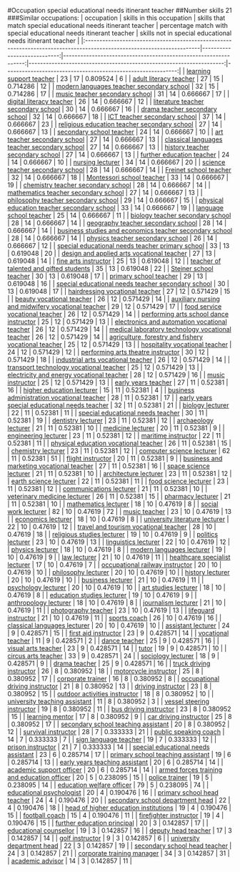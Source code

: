 #Occupation special educational needs itinerant teacher
##Number skills 21
###Similar occupations:
| occupation                                                                                                            |   skills in this occupation |   skills that match special educational needs itinerant teacher |   percentage match with special educational needs itinerant teacher |   skills not in special educational needs itinerant teacher |
|:----------------------------------------------------------------------------------------------------------------------|----------------------------:|----------------------------------------------------------------:|--------------------------------------------------------------------:|------------------------------------------------------------:|
| [learning support teacher](learning_support_teacher.md)                                                               |                          23 |                                                              17 |                                                            0.809524 |                                                           6 |
| [adult literacy teacher](adult_literacy_teacher.md)                                                                   |                          27 |                                                              15 |                                                            0.714286 |                                                          12 |
| [modern languages teacher secondary school](modern_languages_teacher_secondary_school.md)                             |                          32 |                                                              15 |                                                            0.714286 |                                                          17 |
| [music teacher secondary school](music_teacher_secondary_school.md)                                                   |                          31 |                                                              14 |                                                            0.666667 |                                                          17 |
| [digital literacy teacher](digital_literacy_teacher.md)                                                               |                          26 |                                                              14 |                                                            0.666667 |                                                          12 |
| [literature teacher secondary school](literature_teacher_secondary_school.md)                                         |                          30 |                                                              14 |                                                            0.666667 |                                                          16 |
| [drama teacher secondary school](drama_teacher_secondary_school.md)                                                   |                          32 |                                                              14 |                                                            0.666667 |                                                          18 |
| [ICT teacher secondary school](ICT_teacher_secondary_school.md)                                                       |                          37 |                                                              14 |                                                            0.666667 |                                                          23 |
| [religious education teacher secondary school](religious_education_teacher_secondary_school.md)                       |                          27 |                                                              14 |                                                            0.666667 |                                                          13 |
| [secondary school teacher](secondary_school_teacher.md)                                                               |                          24 |                                                              14 |                                                            0.666667 |                                                          10 |
| [art teacher secondary school](art_teacher_secondary_school.md)                                                       |                          27 |                                                              14 |                                                            0.666667 |                                                          13 |
| [classical languages teacher secondary school](classical_languages_teacher_secondary_school.md)                       |                          27 |                                                              14 |                                                            0.666667 |                                                          13 |
| [history teacher secondary school](history_teacher_secondary_school.md)                                               |                          27 |                                                              14 |                                                            0.666667 |                                                          13 |
| [further education teacher](further_education_teacher.md)                                                             |                          24 |                                                              14 |                                                            0.666667 |                                                          10 |
| [nursing lecturer](nursing_lecturer.md)                                                                               |                          34 |                                                              14 |                                                            0.666667 |                                                          20 |
| [science teacher secondary school](science_teacher_secondary_school.md)                                               |                          28 |                                                              14 |                                                            0.666667 |                                                          14 |
| [Freinet school teacher](Freinet_school_teacher.md)                                                                   |                          32 |                                                              14 |                                                            0.666667 |                                                          18 |
| [Montessori school teacher](Montessori_school_teacher.md)                                                             |                          33 |                                                              14 |                                                            0.666667 |                                                          19 |
| [chemistry teacher secondary school](chemistry_teacher_secondary_school.md)                                           |                          28 |                                                              14 |                                                            0.666667 |                                                          14 |
| [mathematics teacher secondary school](mathematics_teacher_secondary_school.md)                                       |                          27 |                                                              14 |                                                            0.666667 |                                                          13 |
| [philosophy teacher secondary school](philosophy_teacher_secondary_school.md)                                         |                          29 |                                                              14 |                                                            0.666667 |                                                          15 |
| [physical education teacher secondary school](physical_education_teacher_secondary_school.md)                         |                          33 |                                                              14 |                                                            0.666667 |                                                          19 |
| [language school teacher](language_school_teacher.md)                                                                 |                          25 |                                                              14 |                                                            0.666667 |                                                          11 |
| [biology teacher secondary school](biology_teacher_secondary_school.md)                                               |                          28 |                                                              14 |                                                            0.666667 |                                                          14 |
| [geography teacher secondary school](geography_teacher_secondary_school.md)                                           |                          28 |                                                              14 |                                                            0.666667 |                                                          14 |
| [business studies and economics teacher secondary school](business_studies_and_economics_teacher_secondary_school.md) |                          28 |                                                              14 |                                                            0.666667 |                                                          14 |
| [physics teacher secondary school](physics_teacher_secondary_school.md)                                               |                          26 |                                                              14 |                                                            0.666667 |                                                          12 |
| [special educational needs teacher primary school](special_educational_needs_teacher_primary_school.md)               |                          33 |                                                              13 |                                                            0.619048 |                                                          20 |
| [design and applied arts vocational teacher](design_and_applied_arts_vocational_teacher.md)                           |                          27 |                                                              13 |                                                            0.619048 |                                                          14 |
| [fine arts instructor](fine_arts_instructor.md)                                                                       |                          25 |                                                              13 |                                                            0.619048 |                                                          12 |
| [teacher of talented and gifted students](teacher_of_talented_and_gifted_students.md)                                 |                          35 |                                                              13 |                                                            0.619048 |                                                          22 |
| [Steiner school teacher](Steiner_school_teacher.md)                                                                   |                          30 |                                                              13 |                                                            0.619048 |                                                          17 |
| [primary school teacher](primary_school_teacher.md)                                                                   |                          29 |                                                              13 |                                                            0.619048 |                                                          16 |
| [special educational needs teacher secondary school](special_educational_needs_teacher_secondary_school.md)           |                          30 |                                                              13 |                                                            0.619048 |                                                          17 |
| [hairdressing vocational teacher](hairdressing_vocational_teacher.md)                                                 |                          27 |                                                              12 |                                                            0.571429 |                                                          15 |
| [beauty vocational teacher](beauty_vocational_teacher.md)                                                             |                          26 |                                                              12 |                                                            0.571429 |                                                          14 |
| [auxiliary nursing and midwifery vocational teacher](auxiliary_nursing_and_midwifery_vocational_teacher.md)           |                          29 |                                                              12 |                                                            0.571429 |                                                          17 |
| [food service vocational teacher](food_service_vocational_teacher.md)                                                 |                          26 |                                                              12 |                                                            0.571429 |                                                          14 |
| [performing arts school dance instructor](performing_arts_school_dance_instructor.md)                                 |                          25 |                                                              12 |                                                            0.571429 |                                                          13 |
| [electronics and automation vocational teacher](electronics_and_automation_vocational_teacher.md)                     |                          26 |                                                              12 |                                                            0.571429 |                                                          14 |
| [medical laboratory technology vocational teacher](medical_laboratory_technology_vocational_teacher.md)               |                          26 |                                                              12 |                                                            0.571429 |                                                          14 |
| [agriculture, forestry and fishery vocational teacher](agriculture,_forestry_and_fishery_vocational_teacher.md)       |                          25 |                                                              12 |                                                            0.571429 |                                                          13 |
| [hospitality vocational teacher](hospitality_vocational_teacher.md)                                                   |                          24 |                                                              12 |                                                            0.571429 |                                                          12 |
| [performing arts theatre instructor](performing_arts_theatre_instructor.md)                                           |                          30 |                                                              12 |                                                            0.571429 |                                                          18 |
| [industrial arts vocational teacher](industrial_arts_vocational_teacher.md)                                           |                          26 |                                                              12 |                                                            0.571429 |                                                          14 |
| [transport technology vocational teacher](transport_technology_vocational_teacher.md)                                 |                          25 |                                                              12 |                                                            0.571429 |                                                          13 |
| [electricity and energy vocational teacher](electricity_and_energy_vocational_teacher.md)                             |                          28 |                                                              12 |                                                            0.571429 |                                                          16 |
| [music instructor](music_instructor.md)                                                                               |                          25 |                                                              12 |                                                            0.571429 |                                                          13 |
| [early years teacher](early_years_teacher.md)                                                                         |                          27 |                                                              11 |                                                            0.52381  |                                                          16 |
| [higher education lecturer](higher_education_lecturer.md)                                                             |                          15 |                                                              11 |                                                            0.52381  |                                                           4 |
| [business administration vocational teacher](business_administration_vocational_teacher.md)                           |                          28 |                                                              11 |                                                            0.52381  |                                                          17 |
| [early years special educational needs teacher](early_years_special_educational_needs_teacher.md)                     |                          32 |                                                              11 |                                                            0.52381  |                                                          21 |
| [biology lecturer](biology_lecturer.md)                                                                               |                          22 |                                                              11 |                                                            0.52381  |                                                          11 |
| [special educational needs teacher](special_educational_needs_teacher.md)                                             |                          30 |                                                              11 |                                                            0.52381  |                                                          19 |
| [dentistry lecturer](dentistry_lecturer.md)                                                                           |                          23 |                                                              11 |                                                            0.52381  |                                                          12 |
| [archaeology lecturer](archaeology_lecturer.md)                                                                       |                          21 |                                                              11 |                                                            0.52381  |                                                          10 |
| [medicine lecturer](medicine_lecturer.md)                                                                             |                          20 |                                                              11 |                                                            0.52381  |                                                           9 |
| [engineering lecturer](engineering_lecturer.md)                                                                       |                          23 |                                                              11 |                                                            0.52381  |                                                          12 |
| [maritime instructor](maritime_instructor.md)                                                                         |                          22 |                                                              11 |                                                            0.52381  |                                                          11 |
| [physical education vocational teacher](physical_education_vocational_teacher.md)                                     |                          26 |                                                              11 |                                                            0.52381  |                                                          15 |
| [chemistry lecturer](chemistry_lecturer.md)                                                                           |                          23 |                                                              11 |                                                            0.52381  |                                                          12 |
| [computer science lecturer](computer_science_lecturer.md)                                                             |                          62 |                                                              11 |                                                            0.52381  |                                                          51 |
| [flight instructor](flight_instructor.md)                                                                             |                          20 |                                                              11 |                                                            0.52381  |                                                           9 |
| [business and marketing vocational teacher](business_and_marketing_vocational_teacher.md)                             |                          27 |                                                              11 |                                                            0.52381  |                                                          16 |
| [space science lecturer](space_science_lecturer.md)                                                                   |                          21 |                                                              11 |                                                            0.52381  |                                                          10 |
| [architecture lecturer](architecture_lecturer.md)                                                                     |                          23 |                                                              11 |                                                            0.52381  |                                                          12 |
| [earth science lecturer](earth_science_lecturer.md)                                                                   |                          22 |                                                              11 |                                                            0.52381  |                                                          11 |
| [food science lecturer](food_science_lecturer.md)                                                                     |                          23 |                                                              11 |                                                            0.52381  |                                                          12 |
| [communications lecturer](communications_lecturer.md)                                                                 |                          21 |                                                              11 |                                                            0.52381  |                                                          10 |
| [veterinary medicine lecturer](veterinary_medicine_lecturer.md)                                                       |                          26 |                                                              11 |                                                            0.52381  |                                                          15 |
| [pharmacy lecturer](pharmacy_lecturer.md)                                                                             |                          21 |                                                              11 |                                                            0.52381  |                                                          10 |
| [mathematics lecturer](mathematics_lecturer.md)                                                                       |                          18 |                                                              10 |                                                            0.47619  |                                                           8 |
| [social work lecturer](social_work_lecturer.md)                                                                       |                          82 |                                                              10 |                                                            0.47619  |                                                          72 |
| [music teacher](music_teacher.md)                                                                                     |                          23 |                                                              10 |                                                            0.47619  |                                                          13 |
| [economics lecturer](economics_lecturer.md)                                                                           |                          18 |                                                              10 |                                                            0.47619  |                                                           8 |
| [university literature lecturer](university_literature_lecturer.md)                                                   |                          22 |                                                              10 |                                                            0.47619  |                                                          12 |
| [travel and tourism vocational teacher](travel_and_tourism_vocational_teacher.md)                                     |                          28 |                                                              10 |                                                            0.47619  |                                                          18 |
| [religious studies lecturer](religious_studies_lecturer.md)                                                           |                          19 |                                                              10 |                                                            0.47619  |                                                           9 |
| [politics lecturer](politics_lecturer.md)                                                                             |                          23 |                                                              10 |                                                            0.47619  |                                                          13 |
| [linguistics lecturer](linguistics_lecturer.md)                                                                       |                          22 |                                                              10 |                                                            0.47619  |                                                          12 |
| [physics lecturer](physics_lecturer.md)                                                                               |                          18 |                                                              10 |                                                            0.47619  |                                                           8 |
| [modern languages lecturer](modern_languages_lecturer.md)                                                             |                          19 |                                                              10 |                                                            0.47619  |                                                           9 |
| [law lecturer](law_lecturer.md)                                                                                       |                          21 |                                                              10 |                                                            0.47619  |                                                          11 |
| [healthcare specialist lecturer](healthcare_specialist_lecturer.md)                                                   |                          17 |                                                              10 |                                                            0.47619  |                                                           7 |
| [occupational railway instructor](occupational_railway_instructor.md)                                                 |                          20 |                                                              10 |                                                            0.47619  |                                                          10 |
| [philosophy lecturer](philosophy_lecturer.md)                                                                         |                          20 |                                                              10 |                                                            0.47619  |                                                          10 |
| [history lecturer](history_lecturer.md)                                                                               |                          20 |                                                              10 |                                                            0.47619  |                                                          10 |
| [business lecturer](business_lecturer.md)                                                                             |                          21 |                                                              10 |                                                            0.47619  |                                                          11 |
| [psychology lecturer](psychology_lecturer.md)                                                                         |                          20 |                                                              10 |                                                            0.47619  |                                                          10 |
| [art studies lecturer](art_studies_lecturer.md)                                                                       |                          18 |                                                              10 |                                                            0.47619  |                                                           8 |
| [education studies lecturer](education_studies_lecturer.md)                                                           |                          19 |                                                              10 |                                                            0.47619  |                                                           9 |
| [anthropology lecturer](anthropology_lecturer.md)                                                                     |                          18 |                                                              10 |                                                            0.47619  |                                                           8 |
| [journalism lecturer](journalism_lecturer.md)                                                                         |                          21 |                                                              10 |                                                            0.47619  |                                                          11 |
| [photography teacher](photography_teacher.md)                                                                         |                          23 |                                                              10 |                                                            0.47619  |                                                          13 |
| [lifeguard instructor](lifeguard_instructor.md)                                                                       |                          21 |                                                              10 |                                                            0.47619  |                                                          11 |
| [sports coach](sports_coach.md)                                                                                       |                          26 |                                                              10 |                                                            0.47619  |                                                          16 |
| [classical languages lecturer](classical_languages_lecturer.md)                                                       |                          20 |                                                              10 |                                                            0.47619  |                                                          10 |
| [assistant lecturer](assistant_lecturer.md)                                                                           |                          24 |                                                               9 |                                                            0.428571 |                                                          15 |
| [first aid instructor](first_aid_instructor.md)                                                                       |                          23 |                                                               9 |                                                            0.428571 |                                                          14 |
| [vocational teacher](vocational_teacher.md)                                                                           |                          11 |                                                               9 |                                                            0.428571 |                                                           2 |
| [dance teacher](dance_teacher.md)                                                                                     |                          25 |                                                               9 |                                                            0.428571 |                                                          16 |
| [visual arts teacher](visual_arts_teacher.md)                                                                         |                          23 |                                                               9 |                                                            0.428571 |                                                          14 |
| [tutor](tutor.md)                                                                                                     |                          19 |                                                               9 |                                                            0.428571 |                                                          10 |
| [circus arts teacher](circus_arts_teacher.md)                                                                         |                          33 |                                                               9 |                                                            0.428571 |                                                          24 |
| [sociology lecturer](sociology_lecturer.md)                                                                           |                          18 |                                                               9 |                                                            0.428571 |                                                           9 |
| [drama teacher](drama_teacher.md)                                                                                     |                          25 |                                                               9 |                                                            0.428571 |                                                          16 |
| [truck driving instructor](truck_driving_instructor.md)                                                               |                          26 |                                                               8 |                                                            0.380952 |                                                          18 |
| [motorcycle instructor](motorcycle_instructor.md)                                                                     |                          25 |                                                               8 |                                                            0.380952 |                                                          17 |
| [corporate trainer](corporate_trainer.md)                                                                             |                          16 |                                                               8 |                                                            0.380952 |                                                           8 |
| [occupational driving instructor](occupational_driving_instructor.md)                                                 |                          21 |                                                               8 |                                                            0.380952 |                                                          13 |
| [driving instructor](driving_instructor.md)                                                                           |                          23 |                                                               8 |                                                            0.380952 |                                                          15 |
| [outdoor activities instructor](outdoor_activities_instructor.md)                                                     |                          18 |                                                               8 |                                                            0.380952 |                                                          10 |
| [university teaching assistant](university_teaching_assistant.md)                                                     |                          11 |                                                               8 |                                                            0.380952 |                                                           3 |
| [vessel steering instructor](vessel_steering_instructor.md)                                                           |                          19 |                                                               8 |                                                            0.380952 |                                                          11 |
| [bus driving instructor](bus_driving_instructor.md)                                                                   |                          23 |                                                               8 |                                                            0.380952 |                                                          15 |
| [learning mentor](learning_mentor.md)                                                                                 |                          17 |                                                               8 |                                                            0.380952 |                                                           9 |
| [car driving instructor](car_driving_instructor.md)                                                                   |                          25 |                                                               8 |                                                            0.380952 |                                                          17 |
| [secondary school teaching assistant](secondary_school_teaching_assistant.md)                                         |                          20 |                                                               8 |                                                            0.380952 |                                                          12 |
| [survival instructor](survival_instructor.md)                                                                         |                          28 |                                                               7 |                                                            0.333333 |                                                          21 |
| [public speaking coach](public_speaking_coach.md)                                                                     |                          14 |                                                               7 |                                                            0.333333 |                                                           7 |
| [sign language teacher](sign_language_teacher.md)                                                                     |                          19 |                                                               7 |                                                            0.333333 |                                                          12 |
| [prison instructor](prison_instructor.md)                                                                             |                          21 |                                                               7 |                                                            0.333333 |                                                          14 |
| [special educational needs assistant](special_educational_needs_assistant.md)                                         |                          23 |                                                               6 |                                                            0.285714 |                                                          17 |
| [primary school teaching assistant](primary_school_teaching_assistant.md)                                             |                          19 |                                                               6 |                                                            0.285714 |                                                          13 |
| [early years teaching assistant](early_years_teaching_assistant.md)                                                   |                          20 |                                                               6 |                                                            0.285714 |                                                          14 |
| [academic support officer](academic_support_officer.md)                                                               |                          20 |                                                               6 |                                                            0.285714 |                                                          14 |
| [armed forces training and education officer](armed_forces_training_and_education_officer.md)                         |                          20 |                                                               5 |                                                            0.238095 |                                                          15 |
| [police trainer](police_trainer.md)                                                                                   |                          19 |                                                               5 |                                                            0.238095 |                                                          14 |
| [education welfare officer](education_welfare_officer.md)                                                             |                          79 |                                                               5 |                                                            0.238095 |                                                          74 |
| [educational psychologist](educational_psychologist.md)                                                               |                          20 |                                                               4 |                                                            0.190476 |                                                          16 |
| [primary school head teacher](primary_school_head_teacher.md)                                                         |                          24 |                                                               4 |                                                            0.190476 |                                                          20 |
| [secondary school department head](secondary_school_department_head.md)                                               |                          22 |                                                               4 |                                                            0.190476 |                                                          18 |
| [head of higher education institutions](head_of_higher_education_institutions.md)                                     |                          19 |                                                               4 |                                                            0.190476 |                                                          15 |
| [football coach](football_coach.md)                                                                                   |                          15 |                                                               4 |                                                            0.190476 |                                                          11 |
| [firefighter instructor](firefighter_instructor.md)                                                                   |                          19 |                                                               4 |                                                            0.190476 |                                                          15 |
| [further education principal](further_education_principal.md)                                                         |                          20 |                                                               3 |                                                            0.142857 |                                                          17 |
| [educational counsellor](educational_counsellor.md)                                                                   |                          19 |                                                               3 |                                                            0.142857 |                                                          16 |
| [deputy head teacher](deputy_head_teacher.md)                                                                         |                          17 |                                                               3 |                                                            0.142857 |                                                          14 |
| [golf instructor](golf_instructor.md)                                                                                 |                           9 |                                                               3 |                                                            0.142857 |                                                           6 |
| [university department head](university_department_head.md)                                                           |                          22 |                                                               3 |                                                            0.142857 |                                                          19 |
| [secondary school head teacher](secondary_school_head_teacher.md)                                                     |                          24 |                                                               3 |                                                            0.142857 |                                                          21 |
| [corporate training manager](corporate_training_manager.md)                                                           |                          34 |                                                               3 |                                                            0.142857 |                                                          31 |
| [academic advisor](academic_advisor.md)                                                                               |                          14 |                                                               3 |                                                            0.142857 |                                                          11 |
